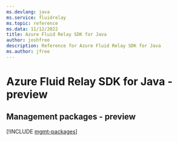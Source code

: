 ```yaml
---
ms.devlang: java
ms.service: fluidrelay
ms.topic: reference
ms.data: 11/12/2022
title: Azure Fluid Relay SDK for Java
author: joshfree
description: Reference for Azure Fluid Relay SDK for Java
ms.author: jfree
---
```

# Azure Fluid Relay SDK for Java - preview

## Management packages - preview
[!INCLUDE [mgmt-packages](fluid-relay-mgmt-index.md)]